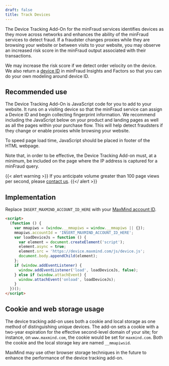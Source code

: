 ```yaml
---
draft: false
title: Track Devices
---
```


The Device Tracking Add-On for the minFraud services identifies devices as they
move across networks and enhances the ability of the minFraud services to detect
fraud. If a fraudster changes proxies while they are browsing your website or
between visits to your website, you may observe an increased risk score in the
minFraud output associated with their transactions.

We may increase the risk score if we detect order velocity on the device. We
also return a
[device ID](/minfraud/api-documentation/responses#schema--response--device__id)
in minFraud Insights and Factors so that you can do your own modeling around
device ID.

## Recommended use

The Device Tracking Add-On is JavaScript code for you to add to your website. It
runs on a visiting device so that the minFraud service can assign a Device ID
and begin collecting fingerprint information. We recommend including the
JavaScript below on your product and landing pages as well as all the pages
within your purchase flow. This will help detect fraudsters if they change or
enable proxies while browsing your website.

To speed page load time, JavaScript should be placed in footer of the HTML
webpage.

Note that, in order to be effective, the Device Tracking Add-on must, at a
minimum, be included on the page where the IP address is captured for a minFraud
query.

{{< alert warning >}}
If you anticipate volume greater than 100 page views per second, please
[contact us](https://support.maxmind.com/hc/en-us/requests/new).
{{</ alert >}}

## Implementation

Replace `INSERT_MAXMIND_ACCOUNT_ID_HERE` with your
[MaxMind account ID](https://support.maxmind.com/hc/en-us/articles/4412951066779-Find-my-Account-ID).

```html
<script>
  (function () {
    var mmapiws = (window.__mmapiws = window.__mmapiws || {});
    mmapiws.accountId = 'INSERT_MAXMIND_ACCOUNT_ID_HERE';
    var loadDeviceJs = function () {
      var element = document.createElement('script');
      element.async = true;
      element.src = 'https://device.maxmind.com/js/device.js';
      document.body.appendChild(element);
    };
    if (window.addEventListener) {
      window.addEventListener('load', loadDeviceJs, false);
    } else if (window.attachEvent) {
      window.attachEvent('onload', loadDeviceJs);
    }
  })();
</script>
```

## Cookie and web storage usage

The device tracking add-on uses both a cookie and local storage as one method of
distinguishing unique devices. The add-on sets a cookie with a two-year
expiration for the effective second-level domain of your site; for instance, on
`www.maxmind.com`, the cookie would be set for `maxmind.com`. Both the cookie
and the local storage key are named `__mmapiwsid`.

MaxMind may use other browser storage techniques in the future to enhance the
performance of the device tracking add-on.
